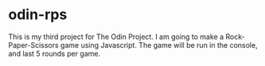 # odin-rps

This is my third project for The Odin Project. I am going to make a 
Rock-Paper-Scissors game using Javascript. The game will be run in the
console, and last 5 rounds per game.

